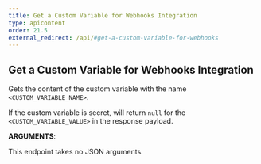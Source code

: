 ```yaml
---
title: Get a Custom Variable for Webhooks Integration
type: apicontent
order: 21.5
external_redirect: /api/#get-a-custom-variable-for-webhooks
---
```


## Get a Custom Variable for Webhooks Integration

Gets the content of the custom variable with the name `<CUSTOM_VARIABLE_NAME>`.

If the custom variable is secret, will return `null` for the `<CUSTOM_VARIABLE_VALUE>` in the response payload.

**ARGUMENTS**:

This endpoint takes no JSON arguments.
